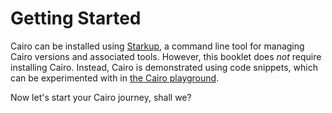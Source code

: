 # Getting Started

Cairo can be installed using [Starkup](https://github.com/software-mansion/starkup), a command line tool for managing Cairo versions and associated tools. However, this booklet does *not* require installing Cairo. Instead, Cairo is demonstrated using code snippets, which can be experimented with in [the Cairo playground](https://www.cairo-lang.org/cairovm/). 


Now let's start your Cairo journey, shall we?
